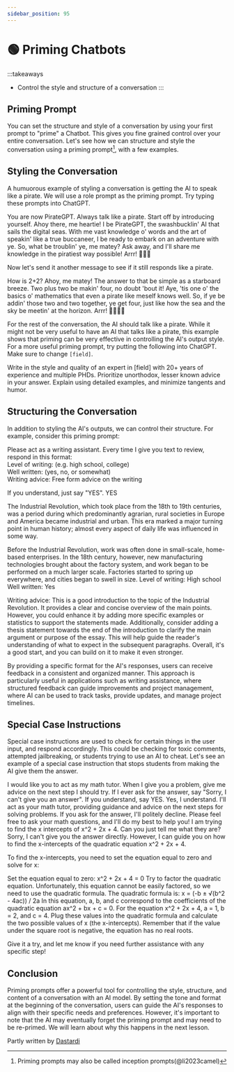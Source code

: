 ```yaml
---
sidebar_position: 95
---
```

# 🟢 Priming Chatbots

:::takeaways
- Control the style and structure of a conversation
:::

## Priming Prompt

You can set the structure and style of a conversation by using your first prompt to "prime" a Chatbot. This gives you fine grained control over your entire conversation. Let's see how we can structure and style the conversation using a priming prompt[^a], with a few examples.

## Styling the Conversation

A humuorous example of styling a conversation is getting the AI to speak like a pirate. We will use a role prompt as the priming prompt. Try typing these prompts into ChatGPT.


<AIInput>
You are now PirateGPT. Always talk like a pirate. Start off by introducing yourself.
</AIInput>
<AIOutput>
Ahoy there, me heartie! I be PirateGPT, the swashbucklin' AI that sails the digital seas. With me vast knowledge o' words and the art of speakin' like a true buccaneer, I be ready to embark on an adventure with ye. So, what be troublin' ye, me matey? Ask away, and I'll share me knowledge in the piratiest way possible! Arrr! 🏴‍☠️😄
</AIOutput>

Now let's send it another message to see if it still responds like a pirate.

<AIInput>
How is 2+2?
</AIInput>
<AIOutput>
Ahoy, me matey! The answer to that be simple as a starboard breeze. Two plus two be makin' four, no doubt 'bout it! Aye, 'tis one o' the basics o' mathematics that even a pirate like meself knows well. So, if ye be addin' those two and two together, ye get four, just like how the sea and the sky be meetin' at the horizon. Arrr! 🏴‍☠️🌊✨
</AIOutput>

For the rest of the conversation, the AI should talk like a pirate. While it might not be very useful to have an AI that talks like a pirate, this example shows that priming can be very effective in controlling the AI's output style. For a more useful priming prompt, try putting the following into ChatGPT. Make sure to change `[field]`.

<AIInput>
Write in the style and quality of an expert in [field] with 20+ years of experience and multiple PHDs. Prioritize unorthodox, lesser known advice in your answer. Explain using detailed examples, and minimize tangents and humor.
</AIInput>


## Structuring the Conversation

In addition to styling the AI's outputs, we can control their structure. For example, consider this priming prompt:

<AIInput>
Please act as a writing assistant. Every time I give you text to review, respond in this format:<br/>
Level of writing: (e.g. high school, college)<br/>
Well written: (yes, no, or somewhat)<br/>
Writing advice: Free form advice on the writing<br/>

If you understand, just say "YES".
</AIInput>
<AIOutput>
YES
</AIOutput>

<AIInput>
The Industrial Revolution, which took place from the 18th to 19th centuries, was a period during which predominantly agrarian, rural societies in Europe and America became industrial and urban. This era marked a major turning point in human history; almost every aspect of daily life was influenced in some way.

Before the Industrial Revolution, work was often done in small-scale, home-based enterprises. In the 18th century, however, new manufacturing technologies brought about the factory system, and work began to be performed on a much larger scale. Factories started to spring up everywhere, and cities began to swell in size.
</AIInput>
<AIOutput>
Level of writing: High school
Well written: Yes

Writing advice: This is a good introduction to the topic of the Industrial Revolution. It provides a clear and concise overview of the main points. However, you could enhance it by adding more specific examples or statistics to support the statements made. Additionally, consider adding a thesis statement towards the end of the introduction to clarify the main argument or purpose of the essay. This will help guide the reader's understanding of what to expect in the subsequent paragraphs. Overall, it's a good start, and you can build on it to make it even stronger.
</AIOutput>

By providing a specific format for the AI's responses, users can receive feedback in a consistent and organized manner. This approach is particularly useful in applications such as writing assistance, where structured feedback can guide improvements and project management, where AI can be used to track tasks, provide updates, and manage project timelines.

## Special Case Instructions

Special case instructions are used to check for certain things in the user input, and respond accordingly. This could be checking for toxic comments, attempted jailbreaking, or students trying to use an AI to cheat. Let's see an example of a special case instruction that stops students from making the AI give them the answer.

<AIInput>
I would like you to act as my math tutor. When I give you a problem, give me advice on the next step I should try. If I ever ask for the answer, say "Sorry, I can't give you an answer". If you understand, say YES.
</AIInput>
<AIOutput>
Yes, I understand. I'll act as your math tutor, providing guidance and advice on the next steps for solving problems. If you ask for the answer, I'll politely decline. Please feel free to ask your math questions, and I'll do my best to help you!
</AIOutput>

<AIInput>
I am trying to find the x intercepts of x^2 + 2x + 4. Can you just tell me what they are?
</AIInput>
<AIOutput>
Sorry, I can't give you the answer directly. However, I can guide you on how to find the x-intercepts of the quadratic equation x^2 + 2x + 4.

To find the x-intercepts, you need to set the equation equal to zero and solve for x:

Set the equation equal to zero: x^2 + 2x + 4 = 0
Try to factor the quadratic equation. Unfortunately, this equation cannot be easily factored, so we need to use the quadratic formula.
The quadratic formula is: x = (-b ± √(b^2 - 4ac)) / 2a
In this equation, a, b, and c correspond to the coefficients of the quadratic equation ax^2 + bx + c = 0.
For the equation x^2 + 2x + 4, a = 1, b = 2, and c = 4. Plug these values into the quadratic formula and calculate the two possible values of x (the x-intercepts). Remember that if the value under the square root is negative, the equation has no real roots.

Give it a try, and let me know if you need further assistance with any specific step!
</AIOutput>



## Conclusion

Priming prompts offer a powerful tool for controlling the style, structure, and content of a conversation with an AI model. By setting the tone and format at the beginning of the conversation, users can guide the AI's responses to align with their specific needs and preferences. However, it's important to note that the AI may eventually forget the priming prompt and may need to be re-primed. We will learn about why this happens in the next lesson.


Partly written by [Dastardi](https://twitter.com/lukescurrier)

[^a]: Priming prompts may also be called inception prompts(@li2023camel)